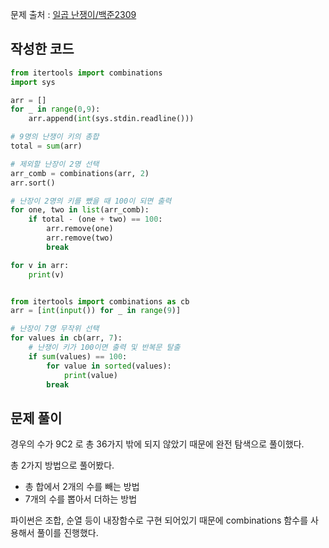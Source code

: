 문제 출처 : [일곱 난쟁이/백준2309](https://www.acmicpc.net/problem/2309)

## 작성한 코드

```python
from itertools import combinations
import sys

arr = []
for _ in range(0,9):
    arr.append(int(sys.stdin.readline()))

# 9명의 난쟁이 키의 총합
total = sum(arr)

# 제외할 난장이 2명 선택 
arr_comb = combinations(arr, 2)
arr.sort()

# 난장이 2명의 키를 뺐을 때 100이 되면 출력
for one, two in list(arr_comb):
    if total - (one + two) == 100:
        arr.remove(one)
        arr.remove(two)
        break

for v in arr:
    print(v)



```

```python
from itertools import combinations as cb 
arr = [int(input()) for _ in range(9)]

# 난장이 7명 무작위 선택 
for values in cb(arr, 7):
    # 난쟁이 키가 100이면 출력 및 반복문 탈출
    if sum(values) == 100: 
        for value in sorted(values):
            print(value)
        break
```

## 문제 풀이 

경우의 수가 9C2 로 총 36가지 밖에 되지 않았기 때문에 완전 탐색으로 풀이했다.  

총 2가지 방법으로 풀어봤다.
- 총 합에서  2개의 수를 빼는 방법 
- 7개의 수를 뽑아서 더하는 방법 

파이썬은 조합, 순열 등이 내장함수로 구현 되어있기 때문에 combinations 함수를 사용해서 풀이를 진행했다. 
